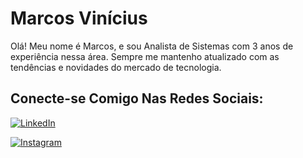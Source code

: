 
# Marcos Vinícius
Olá! Meu nome é Marcos, e sou Analista de Sistemas com 3 anos de experiência nessa área. Sempre me mantenho atualizado com as tendências e novidades do mercado de tecnologia.

## Conecte-se Comigo Nas Redes Sociais:
[![LinkedIn](https://img.shields.io/badge/LinkedIn-0077B5?style=for-the-badge&logo=linkedin&logoColor=white)](https://www.linkedin.com/in/marcos-vin%C3%ADcius-229560228/)

[![Instagram](https://img.shields.io/badge/Instagram-E4405F?style=for-the-badge&logo=instagram&logoColor=white)](https://www.instagram.com/marcossbbatista/)

